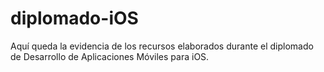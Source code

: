 # diplomado-iOS
 Aquí queda la evidencia de los recursos elaborados durante el diplomado de Desarrollo de Aplicaciones Móviles para iOS. 
